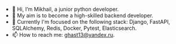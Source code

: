 - 👋 Hi, I’m Mikhail, a junior python developer.
- 👀 My aim is to become a high-skilled backend developer.
- 🌱 Currently I'm focused on the following stack: Django, FastAPI, SQLAlchemy, Redis, Docker, Pytest, Elasticsearch.
- 📫 How to reach me: ghast13@yandex.ru.

<!---
MikhailOnufrienko/MikhailOnufrienko is a ✨ special ✨ repository because its `README.md` (this file) appears on your GitHub profile.
You can click the Preview link to take a look at your changes.
--->
